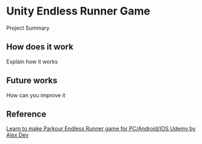 # Unity Endless Runner Game

Project Summary

## How does it work

Explain how it works

## Future works

How can you improve it

## Reference

[Learn to make Parkour Endless Runner game for PC/Android/IOS Udemy by Alex Dev](https://www.udemy.com/course/endless-runner-alexdev/)